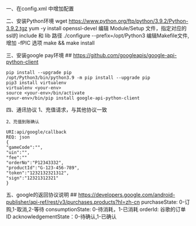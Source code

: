 一、在config.xml 中增加配置
    <google sdk="GOOGLE" desc="谷歌支付">
        <notify uri="api/chaofan/callback" validIp="0.0.0.0" />
        <certified script="./test1.py" function="certify" keyfile="./py/client_secret.json"/>
        <package name="com.firegame.rummy" />
    </google>

二、安装Python环境
    wget https://www.python.org/ftp/python/3.9.2/Python-3.9.2.tgz
    yum -y install openssl-devel
    编辑 Module/Setup 文件，指定对应的ssl的 include 和 lib 路径
    ./configure --prefix=/opt/Python3
    编辑Makefile文件,增加 -fPIC 选项
    make && make install


三、安装google pay环境
    ## https://github.com/googleapis/google-api-python-client

    pip install --upgrade pip
    /opt/Python3/bin/python3.9 -m pip install --upgrade pip
    pip3 install virtualenv
    virtualenv <your-env>
    source <your-env>/bin/activate
    <your-env>/bin/pip install google-api-python-client

四、通讯协议
    1、充值请求，与其他协议一致

    2、充值到账确认

    URI:api/google/callback
    REQ: json
    {
    "gameCode":"",
    "uin":"",
    "fee":""
    "orderNo":"P12343332",
    "productId":"G-123-456-789",
    "token":"1232132321312",
    "sign":"12321312321"
    }

五、google的返回协议说明
    ## https://developers.google.com/android-publisher/api-ref/rest/v3/purchases.products?hl=zh-cn
    purchaseState: 0-订购,1-取消,2-等待
    consumptionState: 0-待消耗，1-已消耗
    orderId: 谷歌的订单ID
    acknowledgementState：0-待确认,1-已确认





